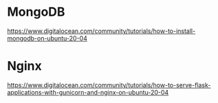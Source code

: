 # MongoDB
https://www.digitalocean.com/community/tutorials/how-to-install-mongodb-on-ubuntu-20-04

# Nginx
https://www.digitalocean.com/community/tutorials/how-to-serve-flask-applications-with-gunicorn-and-nginx-on-ubuntu-20-04
